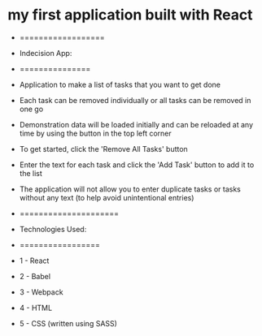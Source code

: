 # my first application built with React

* ==================
* Indecision App:
* ===============
* Application to make a list of tasks that you want to get done
* Each task can be removed individually or all tasks can be removed in one go
* Demonstration data will be loaded initially and can be reloaded at any time by using the button in the top left corner

* To get started, click the 'Remove All Tasks' button
* Enter the text for each task and click the 'Add Task' button to add it to the list
* The application will not allow you to enter duplicate tasks or tasks without any text (to help avoid unintentional entries)


* =====================
* Technologies Used:
* =================
*  1 - React
*  2 - Babel
*  3 - Webpack
*  4 - HTML
*  5 - CSS (written using SASS)
